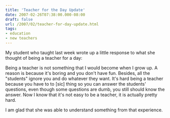 ```yaml
---
title: 'Teacher for the Day Update'
date: 2007-02-26T07:38:00.000-08:00
draft: false
url: /2007/02/teacher-for-day-update.html
tags: 
- education
- new teachers
---
```


My student who taught last week wrote up a little response to what she thought of being a teacher for a day:  
  
Being a teacher is not something that I would become when I grow up. A reason is because it's boring and you don't have fun. Besides, all the "students" ignore you and do whatever they want. It's hard being a teacher because you have to to \[sic\] thing so you can answer the students' questions, even though some questions are dumb, you still should know the answer. Now I know that it's not easy to be a teacher, it is actually pretty hard.  
  
I am glad that she was able to understand something from that experience.